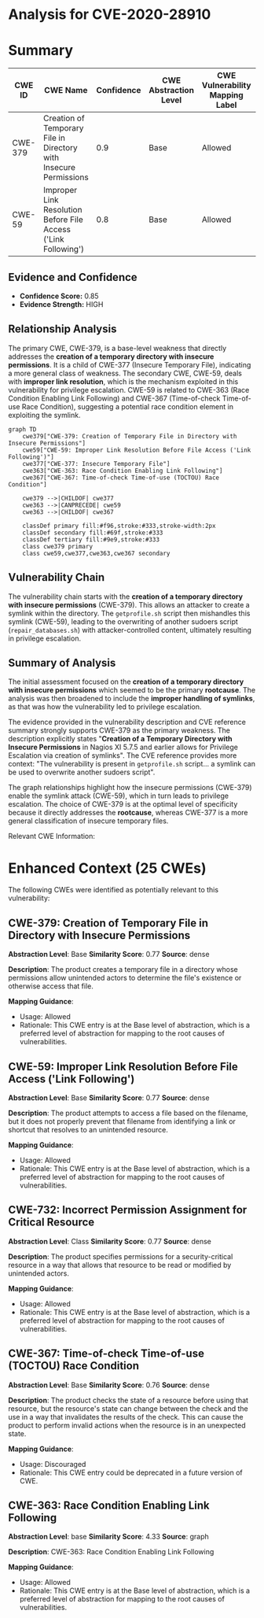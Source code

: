 # Analysis for CVE-2020-28910

# Summary
| CWE ID | CWE Name | Confidence | CWE Abstraction Level | CWE Vulnerability Mapping Label | CWE-Vulnerability Mapping Notes |
|---|---|---|---|---|---|
| CWE-379 | Creation of Temporary File in Directory with Insecure Permissions | 0.9 | Base | Allowed | Primary CWE |
| CWE-59 | Improper Link Resolution Before File Access ('Link Following') | 0.8 | Base | Allowed | Secondary Candidate |

## Evidence and Confidence

*   **Confidence Score:** 0.85
*   **Evidence Strength:** HIGH

## Relationship Analysis
The primary CWE, CWE-379, is a base-level weakness that directly addresses the **creation of a temporary directory with insecure permissions**. It is a child of CWE-377 (Insecure Temporary File), indicating a more general class of weakness. The secondary CWE, CWE-59, deals with **improper link resolution**, which is the mechanism exploited in this vulnerability for privilege escalation. CWE-59 is related to CWE-363 (Race Condition Enabling Link Following) and CWE-367 (Time-of-check Time-of-use Race Condition), suggesting a potential race condition element in exploiting the symlink.

```mermaid
graph TD
    cwe379["CWE-379: Creation of Temporary File in Directory with Insecure Permissions"]
    cwe59["CWE-59: Improper Link Resolution Before File Access ('Link Following')"]
    cwe377["CWE-377: Insecure Temporary File"]
    cwe363["CWE-363: Race Condition Enabling Link Following"]
    cwe367["CWE-367: Time-of-check Time-of-use (TOCTOU) Race Condition"]

    cwe379 -->|CHILDOF| cwe377
    cwe363 -->|CANPRECEDE| cwe59
    cwe363 -->|CHILDOF| cwe367
    
    classDef primary fill:#f96,stroke:#333,stroke-width:2px
    classDef secondary fill:#69f,stroke:#333
    classDef tertiary fill:#9e9,stroke:#333
    class cwe379 primary
    class cwe59,cwe377,cwe363,cwe367 secondary
```

## Vulnerability Chain
The vulnerability chain starts with the **creation of a temporary directory with insecure permissions** (CWE-379). This allows an attacker to create a symlink within the directory. The `getprofile.sh` script then mishandles this symlink (CWE-59), leading to the overwriting of another sudoers script (`repair_databases.sh`) with attacker-controlled content, ultimately resulting in privilege escalation.

## Summary of Analysis
The initial assessment focused on the **creation of a temporary directory with insecure permissions** which seemed to be the primary **rootcause**. The analysis was then broadened to include the **improper handling of symlinks**, as that was how the vulnerability led to privilege escalation.

The evidence provided in the vulnerability description and CVE reference summary strongly supports CWE-379 as the primary weakness. The description explicitly states "**Creation of a Temporary Directory with Insecure Permissions** in Nagios XI 5.7.5 and earlier allows for Privilege Escalation via creation of symlinks". The CVE reference provides more context: "The vulnerability is present in `getprofile.sh` script... a symlink can be used to overwrite another sudoers script".

The graph relationships highlight how the insecure permissions (CWE-379) enable the symlink attack (CWE-59), which in turn leads to privilege escalation. The choice of CWE-379 is at the optimal level of specificity because it directly addresses the **rootcause**, whereas CWE-377 is a more general classification of insecure temporary files.

Relevant CWE Information:

# Enhanced Context (25 CWEs)
The following CWEs were identified as potentially relevant to this vulnerability:

## CWE-379: Creation of Temporary File in Directory with Insecure Permissions
**Abstraction Level**: Base
**Similarity Score**: 0.77
**Source**: dense

**Description**:
The product creates a temporary file in a directory whose permissions allow unintended actors to determine the file's existence or otherwise access that file.

**Mapping Guidance**:
- Usage: Allowed
- Rationale: This CWE entry is at the Base level of abstraction, which is a preferred level of abstraction for mapping to the root causes of vulnerabilities.

## CWE-59: Improper Link Resolution Before File Access ('Link Following')
**Abstraction Level**: Base
**Similarity Score**: 0.77
**Source**: dense

**Description**:
The product attempts to access a file based on the filename, but it does not properly prevent that filename from identifying a link or shortcut that resolves to an unintended resource.

**Mapping Guidance**:
- Usage: Allowed
- Rationale: This CWE entry is at the Base level of abstraction, which is a preferred level of abstraction for mapping to the root causes of vulnerabilities.

## CWE-732: Incorrect Permission Assignment for Critical Resource
**Abstraction Level**: Class
**Similarity Score**: 0.77
**Source**: dense

**Description**:
The product specifies permissions for a security-critical resource in a way that allows that resource to be read or modified by unintended actors.

**Mapping Guidance**:
- Usage: Allowed
- Rationale: This CWE entry is at the Base level of abstraction, which is a preferred level of abstraction for mapping to the root causes of vulnerabilities.

## CWE-367: Time-of-check Time-of-use (TOCTOU) Race Condition
**Abstraction Level**: Base
**Similarity Score**: 0.76
**Source**: dense

**Description**:
The product checks the state of a resource before using that resource, but the resource's state can change between the check and the use in a way that invalidates the results of the check. This can cause the product to perform invalid actions when the resource is in an unexpected state.

**Mapping Guidance**:
- Usage: Discouraged
- Rationale: This CWE entry could be deprecated in a future version of CWE.

## CWE-363: Race Condition Enabling Link Following
**Abstraction Level**: base
**Similarity Score**: 4.33
**Source**: graph

**Description**:
CWE-363: Race Condition Enabling Link Following

**Mapping Guidance**:
- Usage: Allowed
- Rationale: This CWE entry is at the Base level of abstraction, which is a preferred level of abstraction for mapping to the root causes of vulnerabilities.
